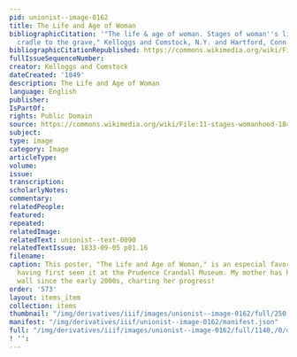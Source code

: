 ```yaml
---
pid: unionist--image-0162
title: The Life and Age of Woman
bibliographicCitation: '"The life & age of woman. Stages of woman''s life from the
  cradle to the grave," Kelloggs and Comstock, N.Y. and Hartford, Conn'
bibliographicCitationRepublished: https://commons.wikimedia.org/wiki/File:11-stages-womanhood-1840s.jpg#/media/File:11-stages-womanhood-1840s.jpg
fullIssueSequenceNumber: 
creator: Kelloggs and Comstock
dateCreated: '1849'
description: The Life and Age of Woman
language: English
publisher: 
IsPartOf: 
rights: Public Domain
source: https://commons.wikimedia.org/wiki/File:11-stages-womanhood-1840s.jpg#/media/File:11-stages-womanhood-1840s.jpg
subject: 
type: image
category: Image
articleType: 
volume: 
issue: 
transcription: 
scholarlyNotes: 
commentary: 
relatedPeople: 
featured: 
repeated: 
relatedImage: 
relatedText: unionist--text-0090
relatedTextIssue: 1833-09-05 p01.16
filename: 
caption: This poster, "The Life and Age of Woman," is an especial favorite of mine,
  having first seen it at the Prudence Crandall Museum. My mother has had it on her
  wall since the early 2000s, charting her progress!
order: '573'
layout: items_item
collection: items
thumbnail: "/img/derivatives/iiif/images/unionist--image-0162/full/250,/0/default.jpg"
manifest: "/img/derivatives/iiif/unionist--image-0162/manifest.json"
full: "/img/derivatives/iiif/images/unionist--image-0162/full/1140,/0/default.jpg"
! '': 
---
```

